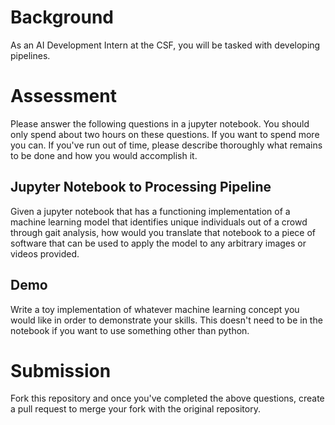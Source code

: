 # Background

As an AI Development Intern at the CSF, you will be tasked with
developing pipelines.

# Assessment

Please answer the following questions in a jupyter notebook. You should
only spend about two hours on these questions. If you want to spend more
you can. If you\'ve run out of time, please describe thoroughly what
remains to be done and how you would accomplish it.

## Jupyter Notebook to Processing Pipeline

Given a jupyter notebook that has a functioning implementation of a
machine learning model that identifies unique individuals out of a crowd
through gait analysis, how would you translate that notebook to a piece
of software that can be used to apply the model to any arbitrary images
or videos provided.

## Demo

Write a toy implementation of whatever machine learning concept you
would like in order to demonstrate your skills. This doesn\'t need to be
in the notebook if you want to use something other than python.

# Submission

Fork this repository and once you\'ve completed the above questions,
create a pull request to merge your fork with the original repository.
